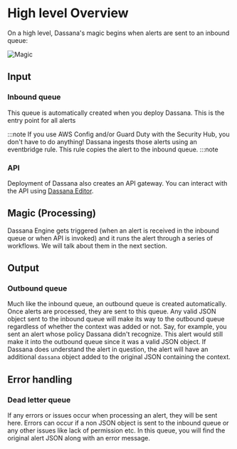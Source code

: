 # High level Overview

On a high level, Dassana's magic begins when alerts are sent to an inbound queue:

![Magic](/img/how-it-works/magic.png)

## Input

### Inbound queue

This queue is automatically created when you deploy Dassana. This is the entry point for all alerts

:::note
If you use AWS Config and/or Guard Duty with the Security Hub, you don't have to do anything! Dassana ingests those alerts using an eventbridge rule. This rule copies the alert to the inbound queue.
:::note

### API

Deployment of Dassana also creates an API gateway. You can interact with the API using [Dassana Editor](https://editor.dassana.io/).

## Magic (Processing)

Dassana Engine gets triggered (when an alert is received in the inbound queue or when API is invoked) and it runs the alert through a series of workflows. We will talk about them in the next section.

## Output

### Outbound queue

Much like the inbound queue, an outbound queue is created automatically. Once alerts are processed, they are sent to this queue. Any valid JSON object sent to the inbound queue will make its way to the outbound queue regardless of whether the context was added or not. Say, for example, you sent an alert whose policy Dassana didn't recognize. This alert would still make it into the outbound queue since it was a valid JSON object. If Dassana does understand the alert in question, the alert will have an additional `dassana` object added to the original JSON containing the context.

## Error handling

### Dead letter queue

If any errors or issues occur when processing an alert, they will be sent here. Errors can occur if a non JSON object is sent to the inbound queue or any other issues like lack of permission etc. In this queue, you will find the original alert JSON along with an error message.
